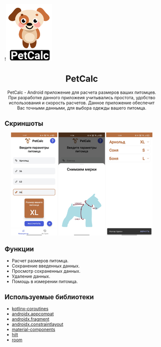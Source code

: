 !<img src="readme/readme_logo.png" width="30%" height="auto" />

<h1 align="center">PetCalc</h1>

<p align="center">  
PetCalc -  Android приложение для расчета размеров ваших питомцев. При разработке данного приложеия учитывались простота, удобство использования и скорость расчетов. Данное приложение обеспечит Вас точными данными, для выбора одежды вашего питомца.
</p>

Скриншоты
--------

<p align="center">
  <img src="readme/screenshot_1.jpg" width="30%" height="auto">
  <img src="readme/screenshot_3.jpg" width="30%" height="auto">
  <img src="readme/screenshot_4.jpg" width="30%" height="auto">
</p>

Функции
--------

* Расчет размеров питомца.
* Сохранение введенных данных.
* Просмотр сохраненных данных.
* Удаление данных.
* Помощь в измерении питомца.

Используемые библиотеки
--------------

* [kotlinx-coroutines](https://github.com/Kotlin/kotlinx.coroutines)
* [androidx.appcompat](https://developer.android.com/jetpack/androidx/releases/appcompat)
* [androidx.fragment](https://developer.android.com/jetpack/androidx/releases/fragment)
* [androidx.constraintlayout](https://developer.android.com/jetpack/androidx/releases/constraintlayout)
* [material-components](https://github.com/material-components/material-components-android)
* [hilt](https://developer.android.com/training/dependency-injection/hilt-android)
* [room](https://developer.android.com/jetpack/androidx/releases/room)